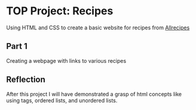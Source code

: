 # TOP Project: Recipes

Using HTML and CSS to create a basic website for recipes from [Allrecipes](https://allrecipes.com)

## Part 1
Creating a webpage with links to various recipes

## Reflection
After this project I will have demonstrated a grasp of html concepts like using tags, ordered lists, and unordered lists.
